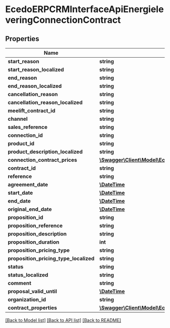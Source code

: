 # EcedoERPCRMInterfaceApiEnergieleveringConnectionContract

## Properties
Name | Type | Description | Notes
------------ | ------------- | ------------- | -------------
**start_reason** | **string** |  | [optional] 
**start_reason_localized** | **string** |  | [optional] 
**end_reason** | **string** |  | [optional] 
**end_reason_localized** | **string** |  | [optional] 
**cancellation_reason** | **string** |  | [optional] 
**cancellation_reason_localized** | **string** |  | [optional] 
**meelift_contract_id** | **string** |  | [optional] 
**channel** | **string** |  | [optional] 
**sales_reference** | **string** |  | [optional] 
**connection_id** | **string** |  | [optional] 
**product_id** | **string** |  | [optional] 
**product_description_localized** | **string** |  | [optional] 
**connection_contract_prices** | [**\Swagger\Client\Model\EcedoERPCRMInterfaceApiConnectionContractPrices[]**](EcedoERPCRMInterfaceApiConnectionContractPrices.md) |  | [optional] 
**contract_id** | **string** |  | [optional] 
**reference** | **string** |  | [optional] 
**agreement_date** | [**\DateTime**](\DateTime.md) |  | [optional] 
**start_date** | [**\DateTime**](\DateTime.md) |  | [optional] 
**end_date** | [**\DateTime**](\DateTime.md) |  | [optional] 
**original_end_date** | [**\DateTime**](\DateTime.md) |  | [optional] 
**proposition_id** | **string** |  | [optional] 
**proposition_reference** | **string** |  | [optional] 
**proposition_description** | **string** |  | [optional] 
**proposition_duration** | **int** |  | [optional] 
**proposition_pricing_type** | **string** |  | [optional] 
**proposition_pricing_type_localized** | **string** |  | [optional] 
**status** | **string** |  | [optional] 
**status_localized** | **string** |  | [optional] 
**comment** | **string** |  | [optional] 
**proposal_valid_until** | [**\DateTime**](\DateTime.md) |  | [optional] 
**organization_id** | **string** |  | [optional] 
**contract_properties** | [**\Swagger\Client\Model\EcedoERPCRMInterfaceApiContractProperty[]**](EcedoERPCRMInterfaceApiContractProperty.md) |  | [optional] 

[[Back to Model list]](../README.md#documentation-for-models) [[Back to API list]](../README.md#documentation-for-api-endpoints) [[Back to README]](../README.md)


